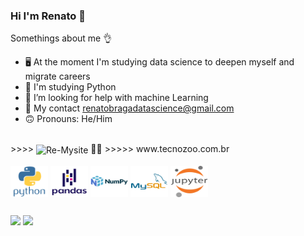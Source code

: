 ### Hi I'm Renato 🖖

Somethings about me 👌

- 🖥️ At the moment I'm studying data science to deepen myself and migrate careers
- 👯 I'm studying Python
- 🤔 I’m looking for help with machine Learning
- 📧 My contact renatobragadatascience@gmail.com
- 🙃 Pronouns: He/Him

<div style="display: inline_block"><br>
>>>> <img align="center" alt="Re-Mysite" height="50" width="150" src="https://img.shields.io/badge/website-000000?style=for-the-badge&logo=About.me&logoColor=white"> 👨‍💻 >>>>> www.tecnozoo.com.br
</div>
<div style="display: inline_block"><br>
  <img align="center" alt="Re-Python" height="50" width="60" src="https://raw.githubusercontent.com/reguitads/reguitads/main/icons/python-original-wordmark.svg">
  <img align="center" alt="Re-Pandas" height="50" width="60" src="https://raw.githubusercontent.com/reguitads/reguitads/main/icons/pandas-original-wordmark.svg">
  <img align="center" alt="Re-Numpy" height="50" width="60" src="https://raw.githubusercontent.com/reguitads/reguitads/main/icons/numpy-original-wordmark.svg">
  <img align="center" alt="Re-Mysql" height="50" width="60" src="https://raw.githubusercontent.com/reguitads/reguitads/main/icons/mysql-original-wordmark.svg">
  <img align="center" alt="Re-Jupyter" height="50" width="60" src="https://raw.githubusercontent.com/reguitads/reguitads/main/icons/jupyter-original-wordmark.svg"> 
</div>
  
  ##
 
<div> 
  <a href="https://www.youtube.com/@tecnozoo5454" target="_blank"><img src="https://img.shields.io/badge/YouTube-FF0000?style=for-the-badge&logo=youtube&logoColor=white" target="_blank"></a>
  <a href="https://www.linkedin.com/in/renato-braga-b9713037/" target="_blank"><img src="https://img.shields.io/badge/-LinkedIn-%230077B5?style=for-the-badge&logo=linkedin&logoColor=white" target="_blank"></a>   
</div>
